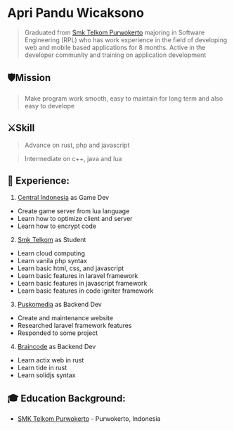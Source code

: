 # Apri Pandu Wicaksono

>Graduated from [Smk Telkom Purwokerto](https://github.com/smktelkompwt) majoring in Software Engineering (RPL) who has work experience in the field of developing web and mobile based applications for 8 months. Active in the developer community and training on application development

## 🛡Mission

>Make program work smooth, easy to maintain for long term and also easy to develope

## ⚔️Skill

>Advance on rust, php and javascript

>Intermediate on c++, java and lua

## 💼 Experience: 
1. [Central Indonesia](https://github.com/Central-Indonesia) as Game Dev
- Create game server from lua language
- Learn how to optimize client and server
- Learn how to encrypt code

2. [Smk Telkom](https://github.com/smktelkompwt) as Student
- Learn cloud computing
- Learn vanila php syntax
- Learn basic html, css, and javascript
- Learn basic features in laravel framework
- Learn basic features in javascript framework
- Learn basic features in code igniter framework

3. [Puskomedia](https://github.com/puskomedia) as Backend Dev
- Create and maintenance website
- Researched laravel framework features
- Responded to some project

4. [Braincode](https://gitlab.com/softegra-sinergi) as Backend Dev
- Learn actix web in rust
- Learn tide in rust
- Learn solidjs syntax

## 🎓 Education Background:
- [SMK Telkom Purwokerto](https://smktelkom-pwt.sch.id) - Purwokerto, Indonesia
